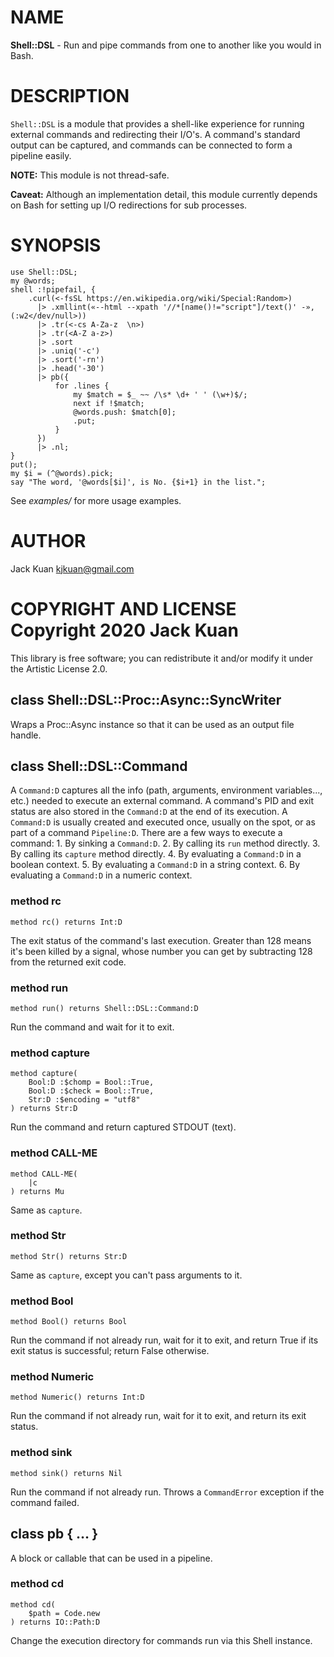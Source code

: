 NAME
====

**Shell::DSL** - Run and pipe commands from one to another like you would in Bash.

DESCRIPTION
===========

`Shell::DSL` is a module that provides a shell-like experience for running external commands and redirecting their I/O's. A command's standard output can be captured, and commands can be connected to form a pipeline easily.

**NOTE:** This module is not thread-safe.

**Caveat:** Although an implementation detail, this module currently depends on Bash for setting up I/O redirections for sub processes.

SYNOPSIS
========



```perl6
use Shell::DSL;
my @words;
shell :!pipefail, {
    .curl(<-fsSL https://en.wikipedia.org/wiki/Special:Random>)
      |> .xmllint(«--html --xpath '//*[name()!="script"]/text()' -», (:w2</dev/null>))
      |> .tr(<-cs A-Za-z  \n>)
      |> .tr(<A-Z a-z>)
      |> .sort
      |> .uniq('-c')
      |> .sort('-rn')
      |> .head('-30')
      |> pb({
          for .lines {
              my $match = $_ ~~ /\s* \d+ ' ' (\w+)$/;
              next if !$match;
              @words.push: $match[0];
              .put;
          }
      })
      |> .nl;
}
put();
my $i = (^@words).pick;
say "The word, '@words[$i]', is No. {$i+1} in the list.";
```

See *examples/* for more usage examples.

AUTHOR
======

Jack Kuan <kjkuan@gmail.com>

COPYRIGHT AND LICENSE Copyright 2020 Jack Kuan
==============================================

This library is free software; you can redistribute it and/or modify it under the Artistic License 2.0.

class Shell::DSL::Proc::Async::SyncWriter
-----------------------------------------

Wraps a Proc::Async instance so that it can be used as an output file handle.

class Shell::DSL::Command
-------------------------

A `Command:D` captures all the info (path, arguments, environment variables..., etc.) needed to execute an external command. A command's PID and exit status are also stored in the `Command:D` at the end of its execution. A `Command:D` is usually created and executed once, usually on the spot, or as part of a command `Pipeline:D`. There are a few ways to execute a command: 1. By sinking a `Command:D`. 2. By calling its `run` method directly. 3. By calling its `capture` method directly. 4. By evaluating a `Command:D` in a boolean context. 5. By evaluating a `Command:D` in a string context. 6. By evaluating a `Command:D` in a numeric context.

### method rc

```perl6
method rc() returns Int:D
```

The exit status of the command's last execution. Greater than 128 means it's been killed by a signal, whose number you can get by subtracting 128 from the returned exit code.

### method run

```perl6
method run() returns Shell::DSL::Command:D
```

Run the command and wait for it to exit.

### method capture

```perl6
method capture(
    Bool:D :$chomp = Bool::True,
    Bool:D :$check = Bool::True,
    Str:D :$encoding = "utf8"
) returns Str:D
```

Run the command and return captured STDOUT (text).

### method CALL-ME

```perl6
method CALL-ME(
    |c
) returns Mu
```

Same as `capture`.

### method Str

```perl6
method Str() returns Str:D
```

Same as `capture`, except you can't pass arguments to it.

### method Bool

```perl6
method Bool() returns Bool
```

Run the command if not already run, wait for it to exit, and return True if its exit status is successful; return False otherwise.

### method Numeric

```perl6
method Numeric() returns Int:D
```

Run the command if not already run, wait for it to exit, and return its exit status.

### method sink

```perl6
method sink() returns Nil
```

Run the command if not already run. Throws a `CommandError` exception if the command failed.

class pb { … }
--------------

A block or callable that can be used in a pipeline.

### method cd

```perl6
method cd(
    $path = Code.new
) returns IO::Path:D
```

Change the execution directory for commands run via this Shell instance.

